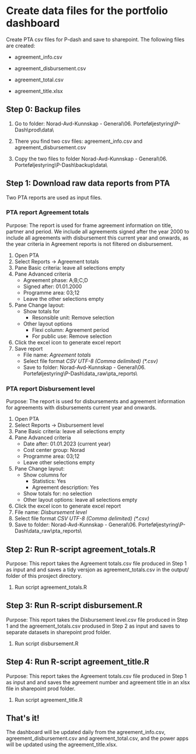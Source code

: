 # Create data files for the portfolio dashboard

Create PTA csv files for P-dash and save to sharepoint. The following files are created:

-   agreement_info.csv

-   agreement_disbursement.csv

-   agreement_total.csv

-   agreement_title.xlsx

## Step 0: Backup files

1.  Go to folder: Norad-Avd-Kunnskap - General\\06. Porteføljestyring\\P-Dash\\prod\\data\\

2.  There you find two csv files: agreement_info.csv and agreement_disbursement.csv

3.  Copy the two files to folder Norad-Avd-Kunnskap - General\\06. Porteføljestyring\\P-Dash\\backup\\data\\

## Step 1: Download raw data reports from PTA

Two PTA reports are used as input files.

### PTA report Agreement totals

Purpose: The report is used for frame agreement information on title, partner and period. We include all agreements signed after the year 2000 to include all agreements with disbursement this current year and onwards, as the year criteria in Agreement reports is not filtered on disbursement.

1.  Open PTA
2.  Select Reports -\> Agreement totals
3.  Pane Basic criteria: leave all selections empty
4.  Pane Advanced criteria
    -   Agreement phase: A;B;C;D
    -   Signed after: 01.01.2000
    -   Programme area: 03;12
    -   Leave the other selections empty
5.  Pane Change layout:
    -   Show totals for
        -   Resonsible unit: Remove selection
    -   Other layout options
        -   Flexi column: Agreement period
        -   For public use: Remove selection
6.  Click the excel icon to generate excel report
7.  Save report
    -   File name: *Agreement totals*
    -   Select file format *CSV UTF-8 (Comma delimited) (\*.csv)*
    -   Save to folder: Norad-Avd-Kunnskap - General\\06. Porteføljestyring\\P-Dash\\data_raw\\pta_reports\\

### PTA report Disbursement level

Purpose: The report is used for disbursements and agreement information for agreements with disbursements current year and onwards.

1.  Open PTA
2.  Select Reports -\> Disbursement level
3.  Pane Basic criteria: leave all selections empty
4.  Pane Advanced criteria
    -   Date after: 01.01.2023 (current year)
    -   Cost center group: Norad
    -   Programme area: 03;12
    -   Leave other selections empty
5.  Pane Change layout:
    -   Show columns for
        -   Statistics: Yes
        -   Agreement description: Yes
    -   Show totals for: no selection
    -   Other layout options: leave all selections empty
6.  Click the excel icon to generate excel report
7.  File name: *Disbursement level*
8.  Select file format *CSV UTF-8 (Comma delimited) (\*.csv)*
9.  Save to folder: Norad-Avd-Kunnskap - General\\06. Porteføljestyring\\P-Dash\\data_raw\\pta_reports\\

## Step 2: Run R-script agreement_totals.R

Purpose: This report takes the Agreement totals.csv file produced in Step 1 as input and and saves a tidy versjon as agreement_totals.csv in the output/ folder of this prosject directory.

1.  Run script agreement_totals.R

## Step 3: Run R-script disbursement.R

Purpose: This report takes the Disbursement level.csv file produced in Step 1 and the agreement_totals.csv prodused in Step 2 as input and saves to separate datasets in sharepoint prod folder.

1.  Run script disbursement.R

## Step 4: Run R-script agreement_title.R

Purpose: This report takes the Agreement totals.csv file produced in Step 1 as input and and saves the agreement number and agreement title in an xlsx file in sharepoint prod folder.

1.  Run script agreement_title.R

## That's it!

The dashboard will be updated daily from the agreement_info.csv, agreement_disbursement.csv and agreement_total.csv, and the power apps will be updated using the agreement_title.xlsx.
